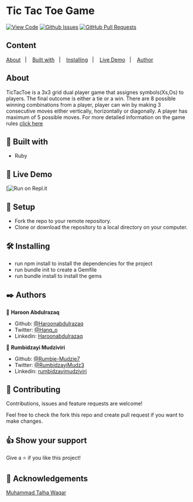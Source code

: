 # Tic Tac Toe Game
  
[![View Code](https://img.shields.io/badge/View%20-Code-green)]()
[![Github Issues](https://img.shields.io/badge/GitHub-Issues-orange)]()
[![GitHub Pull Requests](https://img.shields.io/badge/GitHub-Pull%20Requests-blue)]()

## Content

<a text-align="center" href="#about">About</a>&nbsp;&nbsp;&nbsp;|&nbsp;&nbsp;&nbsp;
<a href="#with">Built with</a>&nbsp;&nbsp;&nbsp;|&nbsp;&nbsp;&nbsp;
<a href="#ins">Installing</a>&nbsp;&nbsp;&nbsp;|&nbsp;&nbsp;&nbsp;
<a href="#demo">Live Demo</a>&nbsp;&nbsp;&nbsp;|&nbsp;&nbsp;&nbsp;
<a href="#author">Author</a>

## About <a name = "about"></a>
TicTacToe is a 3x3 grid dual player game that assignes symbols(Xs,Os) to players. The final outcome is either a tie or a win. There are 8 possible winning combinations from a player, player can win by making 3 consecutive moves either vertically, horizontally or diagonally. A player has maximum of 5 possible moves. For more detailed information on the game rules [click here ](https://www.thesprucecrafts.com/tic-tac-toe-game-rules-412170)

## 🔧 Built with<a name = "with"></a>

- Ruby

## 🔴 Live Demo <a name = "demo"></a>

[![Run on Repl.it](https://repl.it/@Haroon136/tic-tac-toe)


## 🔨 Setup

- Fork the repo to your remote repository.
- Clone or download the repository to a local directory on your computer.

## 🛠 Installing <a name = "ins"></a>

- run npm install to install the dependencies for the project
- run bundle init to create a Gemfile
- run bundle install to install the gems


## ✒️  Authors <a name = "author"></a>

👤 **Haroon Abdulrazaq**

- Github: [@Haroonabdulrazaq](https://github.com/Haroonabdulrazaq)
- Twitter: [@Hanq_o](https://twitter.com/Hanq_o)
- Linkedin: [Haroonabdulrazaq](https://www.linkedin.com/in/haroon-abdulrazaq-817906100/)

👤 **Rumbidzayi Mudziviri**

- Github: [@Rumbie-Mudzie7](https://github.com/Rumbie-Mudzie7)
- Twitter: [@RumbidzayiMudz3](https://twitter.com/RumbidzayiMudz3)
- Linkedin: [rumbidzayimudziviri](https://www.linkedin.com/in/rumbidzayi-mudziviri-792b4b85/)


## 🤝 Contributing

Contributions, issues and feature requests are welcome!

Feel free to check the fork this repo and create pull request if you want to make changes.


## 👍 Show your support

Give a ⭐️ if you like this project!

## :clap: Acknowledgements

[Muhammad Talha Waqar](https://github.com/talhawaqar)<br>
 
